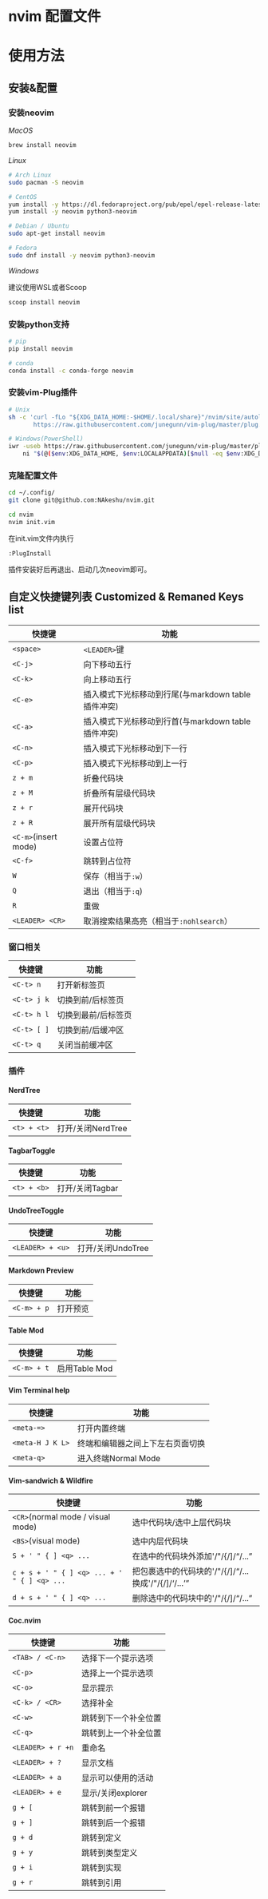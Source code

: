 # nvim 配置文件

# 使用方法

## 安装&配置

### 安装neovim

*MacOS*

```bash
brew install neovim
```

*Linux*

```bash
# Arch Linux
sudo pacman -S neovim

# CentOS
yum install -y https://dl.fedoraproject.org/pub/epel/epel-release-latest-8.noarch.rpm
yum install -y neovim python3-neovim

# Debian / Ubuntu
sudo apt-get install neovim

# Fedora
sudo dnf install -y neovim python3-neovim
```

*Windows*

建议使用WSL或者Scoop

```bash
scoop install neovim
```

### 安装python支持

```bash
# pip
pip install neovim

# conda
conda install -c conda-forge neovim
```

### 安装vim-Plug插件

```bash
# Unix
sh -c 'curl -fLo "${XDG_DATA_HOME:-$HOME/.local/share}"/nvim/site/autoload/plug.vim --create-dirs \
       https://raw.githubusercontent.com/junegunn/vim-plug/master/plug.vim'

# Windows(PowerShell)
iwr -useb https://raw.githubusercontent.com/junegunn/vim-plug/master/plug.vim |`
    ni "$(@($env:XDG_DATA_HOME, $env:LOCALAPPDATA)[$null -eq $env:XDG_DATA_HOME])/nvim-data/site/autoload/plug.vim" -Force
```

### 克隆配置文件

```bash
cd ~/.config/
git clone git@github.com:NAkeshu/nvim.git

cd nvim
nvim init.vim
```

在init.vim文件内执行

```vimscript
:PlugInstall
```

插件安装好后再退出、启动几次neovim即可。

## 自定义快捷键列表 Customized & Remaned Keys list

| 快捷键               | 功能                                               |
|----------------------|----------------------------------------------------|
| `<space>`            | `<LEADER>`键                                       |
| `<C-j>`              | 向下移动五行                                       |
| `<C-k>`              | 向上移动五行                                       |
| `<C-e>`              | 插入模式下光标移动到行尾(与markdown table插件冲突) |
| `<C-a>`              | 插入模式下光标移动到行首(与markdown table插件冲突) |
| `<C-n>`              | 插入模式下光标移动到下一行                         |
| `<C-p>`              | 插入模式下光标移动到上一行                         |
| `z + m`              | 折叠代码块                                         |
| `z + M`              | 折叠所有层级代码块                                 |
| `z + r`              | 展开代码块                                         |
| `z + R`              | 展开所有层级代码块                                 |
| `<C-m>`(insert mode) | 设置占位符                                         |
| `<C-f>`              | 跳转到占位符                                       |
| `W`                  | 保存（相当于`:w`）                                 |
| `Q`                  | 退出（相当于`:q`)                                  |
| `R`                  | 重做                                               |
| `<LEADER> <CR>`      | 取消搜索结果高亮（相当于`:nohlsearch`）            |

### 窗口相关

| 快捷键               | 功能                    |
|----------------------|-------------------------|
| `<C-t> n`      | 打开新标签页            |
| `<C-t> j k`        | 切换到前/后标签页       |
| `<C-t> h l`        | 切换到最前/后标签页     |
| `<C-t> [ ]`        | 切换到前/后缓冲区       |
| `<C-t> q`          | 关闭当前缓冲区          |

### 插件

#### NerdTree

| 快捷键      | 功能              |
|-------------|-------------------|
| `<t> + <t>` | 打开/关闭NerdTree |

#### TagbarToggle

| 快捷键      | 功能            |
|-------------|-----------------|
| `<t> + <b>` | 打开/关闭Tagbar |


#### UndoTreeToggle

| 快捷键           | 功能              |
|------------------|-------------------|
| `<LEADER> + <u>` | 打开/关闭UndoTree |

#### Markdown Preview

| 快捷键      | 功能     |
|-------------|----------|
| `<C-m> + p` | 打开预览 |

#### Table Mod

| 快捷键      | 功能          |
|-------------|---------------|
| `<C-m> + t` | 启用Table Mod |

#### Vim Terminal help

| 快捷键           | 功能                             |
|------------------|----------------------------------|
| `<meta-=>`       | 打开内置终端                     |
| `<meta-H J K L>` | 终端和编辑器之间上下左右页面切换 |
| `<meta-q>`       | 进入终端Normal Mode              |

#### Vim-sandwich & Wildfire

| 快捷键                                      | 功能                                                            |
|---------------------------------------------|-----------------------------------------------------------------|
| `<CR>`(normal mode / visual mode)           | 选中代码块/选中上层代码块                                       |
| `<BS>`(visual mode)                         | 选中内层代码块                                                  |
| `S + ' " { ] <q> ...`                       | 在选中的代码块外添加'\/"\/{\/]\/<q>\/...                        |
| `c + s + ' " { ] <q> ... + ' " { ] <q> ...` | 把包裹选中的代码块的'\/"\/{\/]\/<q>\/...换成'\/"/{\/]\/<q>\/... |
| `d + s + ' " { ] <q> ...`                   | 删除选中的代码块中的'\/"\/{\/]\/<q>\/...                        |

#### Coc.nvim

| 快捷键            | 功能                 |
|-------------------|----------------------|
| `<TAB> / <C-n>`   | 选择下一个提示选项   |
| `<C-p>`           | 选择上一个提示选项   |
| `<C-o>`           | 显示提示             |
| `<C-k> / <CR>`    | 选择补全             |
| `<C-w>`           | 跳转到下一个补全位置 |
| `<C-q>`           | 跳转到上一个补全位置 |
| `<LEADER> + r +n` | 重命名               |
| `<LEADER> + ?`    | 显示文档             |
| `<LEADER> + a`    | 显示可以使用的活动   |
| `<LEADER> + e`    | 显示/关闭explorer    |
| `g + [`           | 跳转到前一个报错     |
| `g + ]`           | 跳转到后一个报错     |
| `g + d`           | 跳转到定义           |
| `g + y`           | 跳转到类型定义       |
| `g + i`           | 跳转到实现           |
| `g + r`           | 跳转到引用           |

